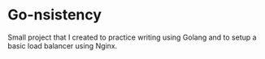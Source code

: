 # Go-nsistency
Small project that I created to practice writing using Golang and to setup a basic load balancer using Nginx.
